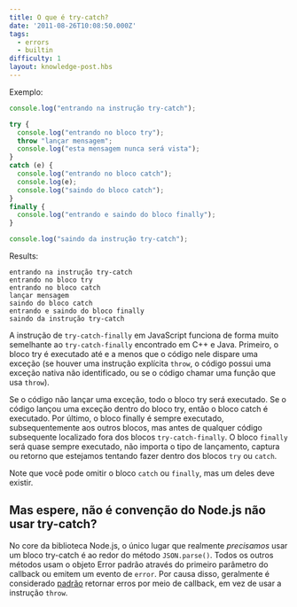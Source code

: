 ```yaml
---
title: O que é try-catch?
date: '2011-08-26T10:08:50.000Z'
tags:
  - errors
  - builtin
difficulty: 1
layout: knowledge-post.hbs
---
```


Exemplo:

```javascript
console.log("entrando na instrução try-catch");

try {
  console.log("entrando no bloco try");
  throw "lançar mensagem";
  console.log("esta mensagem nunca será vista");
}
catch (e) {
  console.log("entrando no bloco catch");
  console.log(e);
  console.log("saindo do bloco catch");
}
finally {
  console.log("entrando e saindo do bloco finally");
}

console.log("saindo da instrução try-catch");
```

Results:

```
entrando na instrução try-catch
entrando no bloco try
entrando no bloco catch
lançar mensagem
saindo do bloco catch
entrando e saindo do bloco finally
saindo da instrução try-catch
```

A instrução de `try-catch-finally` em JavaScript funciona de forma muito semelhante ao `try-catch-finally` encontrado em C++ e Java. Primeiro, o bloco try é executado até e a menos que o código nele dispare uma exceção (se houver uma instrução explícita `throw`, o código possui uma exceção nativa não identificado, ou se o código chamar uma função que usa `throw`).

Se o código não lançar uma exceção, todo o bloco try será executado. Se o código lançou uma exceção dentro do bloco try, então o bloco catch é executado. Por último, o bloco finally é sempre executado, subsequentemente aos outros blocos, mas antes de qualquer código subsequente localizado fora dos blocos `try-catch-finally`. O bloco `finally` será quase sempre executado, não importa o tipo de lançamento, captura ou retorno que estejamos tentando fazer dentro dos blocos `try` ou `catch`.

Note que você pode omitir o bloco `catch` ou `finally`, mas um deles deve existir.

## Mas espere, não é convenção do Node.js não usar try-catch?

No core da biblioteca Node.js, o único lugar que realmente *precisamos* usar um bloco try-catch é ao redor do método `JSON.parse()`. Todos os outros métodos usam o objeto Error padrão através do primeiro parâmetro do callback ou emitem um evento de `error`. Por causa disso, geralmente é considerado [padrão](/pt-br/knowledge/errors/what-are-the-error-conventions/) retornar erros por meio de callback, em vez de usar a instrução `throw`.
